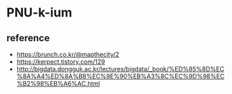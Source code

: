 # PNU-k-ium

## reference
* https://brunch.co.kr/@mapthecity/2
* https://kerpect.tistory.com/129
* http://bigdata.dongguk.ac.kr/lectures/bigdata/_book/%ED%85%8D%EC%8A%A4%ED%8A%B8%EC%9E%90%EB%A3%8C%EC%9D%98%EC%B2%98%EB%A6%AC.html
